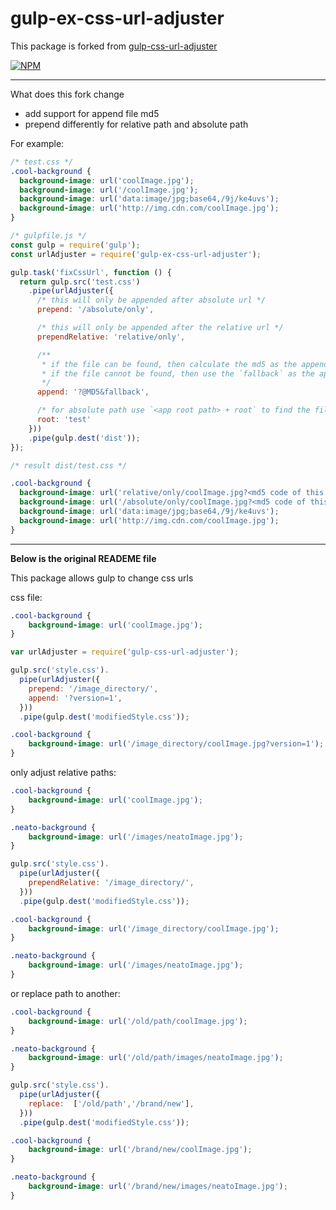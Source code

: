gulp-ex-css-url-adjuster
=====================
This package is forked from [gulp-css-url-adjuster](https://github.com/trentearl/gulp-css-url-adjuster)

[![NPM](https://nodei.co/npm/gulp-ex-css-url-adjuster.png?downloads=true&downloadRank=true&stars=true)](https://nodei.co/npm/gulp-ex-css-url-adjuster/)

---
What does this fork change
- add support for append file md5
- prepend differently for relative path and absolute path

For example:

```css
/* test.css */
.cool-background {
  background-image: url('coolImage.jpg');
  background-image: url('/coolImage.jpg');
  background-image: url('data:image/jpg;base64,/9j/ke4uvs');
  background-image: url('http://img.cdn.com/coolImage.jpg');
}
```

```js
/* gulpfile.js */
const gulp = require('gulp');
const urlAdjuster = require('gulp-ex-css-url-adjuster');

gulp.task('fixCssUrl', function () {
  return gulp.src('test.css')
    .pipe(urlAdjuster({
      /* this will only be appended after absolute url */
      prepend: '/absolute/only',

      /* this will only be appended after the relative url */
      prependRelative: 'relative/only',

      /**
       * if the file can be found, then calculate the md5 as the appending tag;
       * if the file cannot be found, then use the `fallback` as the appending tag
       */
      append: '?@MD5&fallback',

      /* for absolute path use `<app root path> + root` to find the file, when calculate the md5 code */
      root: 'test'
    }))
    .pipe(gulp.dest('dist'));
});

```
```css
/* result dist/test.css */

.cool-background {
  background-image: url('relative/only/coolImage.jpg?<md5 code of this image file or the fallback string>');
  background-image: url('/absolute/only/coolImage.jpg?<md5 code of this image file or the fallback string>');
  background-image: url('data:image/jpg;base64,/9j/ke4uvs');
  background-image: url('http://img.cdn.com/coolImage.jpg');
}
```
---
**Below is the original READEME file**

This package allows gulp to change css urls

css file:
```css
.cool-background {
    background-image: url('coolImage.jpg');
}
```
```js
var urlAdjuster = require('gulp-css-url-adjuster');

gulp.src('style.css').
  pipe(urlAdjuster({
    prepend: '/image_directory/',
    append: '?version=1',
  }))
  .pipe(gulp.dest('modifiedStyle.css'));
```
```css
.cool-background {
    background-image: url('/image_directory/coolImage.jpg?version=1');
}
```

only adjust relative paths:
```css
.cool-background {
    background-image: url('coolImage.jpg');
}

.neato-background {
    background-image: url('/images/neatoImage.jpg');
}
```
```js
gulp.src('style.css').
  pipe(urlAdjuster({
    prependRelative: '/image_directory/',
  }))
  .pipe(gulp.dest('modifiedStyle.css'));
```
```css
.cool-background {
    background-image: url('/image_directory/coolImage.jpg');
}

.neato-background {
    background-image: url('/images/neatoImage.jpg');
}
```
or replace path to another:
```css
.cool-background {
    background-image: url('/old/path/coolImage.jpg');
}

.neato-background {
    background-image: url('/old/path/images/neatoImage.jpg');
}
```
```js
gulp.src('style.css').
  pipe(urlAdjuster({
    replace:  ['/old/path','/brand/new'],
  }))
  .pipe(gulp.dest('modifiedStyle.css'));
```
```css
.cool-background {
    background-image: url('/brand/new/coolImage.jpg');
}

.neato-background {
    background-image: url('/brand/new/images/neatoImage.jpg');
}
```
